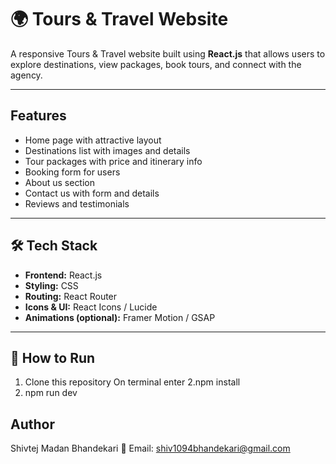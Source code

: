 # 🌍 Tours & Travel Website

A responsive Tours & Travel website built using **React.js** that allows users to explore destinations, view packages, book tours, and connect with the agency.  

---

##  Features

-  Home page with attractive layout  
-  Destinations list with images and details  
-  Tour packages with price and itinerary info  
-  Booking form for users  
-  About us section  
-  Contact us with form and details  
-  Reviews and testimonials  

---

## 🛠️ Tech Stack

- **Frontend:** React.js  
- **Styling:** CSS 
- **Routing:** React Router  
- **Icons & UI:** React Icons / Lucide  
- **Animations (optional):** Framer Motion / GSAP  

---

## 🚀 How to Run

1. Clone this repository
   On terminal enter
2.npm install
3. npm run dev

## Author

Shivtej Madan Bhandekari
📧 Email: shiv1094bhandekari@gmail.com
